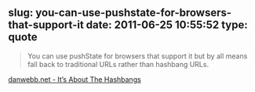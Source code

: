 slug: you-can-use-pushstate-for-browsers-that-support-it
date: 2011-06-25 10:55:52
type: quote
---

> You can use pushState for browsers that support it but by all means fall back to traditional URLs rather than hashbang URLs.

[danwebb.net - It’s About The Hashbangs](http://danwebb.net/2011/5/28/it-is-about-the-hashbangs)
